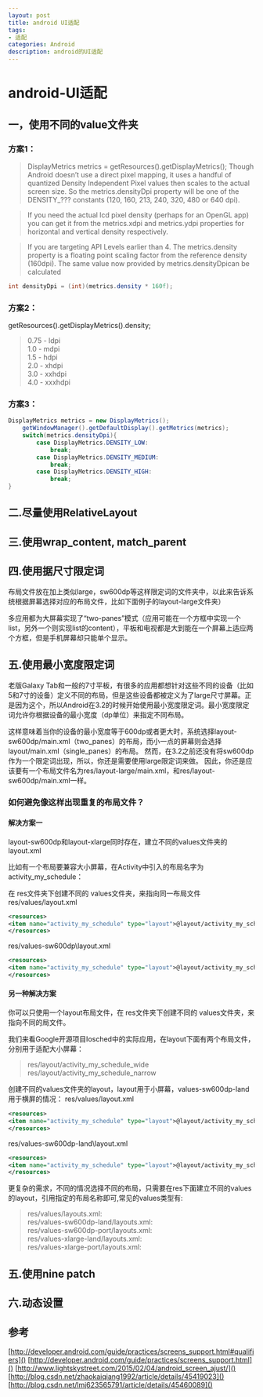 ```yaml
---
layout: post
title: android UI适配
tags:
- 适配
categories: Android
description: android的UI适配
---
```


# android-UI适配
## 一，使用不同的value文件夹
### 方案1：
> DisplayMetrics metrics = getResources().getDisplayMetrics(); 
Though Android doesn’t use a direct pixel mapping, it uses a handful of quantized Density Independent Pixel values then scales to the actual screen size. So the metrics.densityDpi property will be one of the DENSITY_??? constants (120, 160, 213, 240, 320, 480 or 640 dpi).

> If you need the actual lcd pixel density (perhaps for an OpenGL app) you can get it from the metrics.xdpi and metrics.ydpi properties for horizontal and vertical density respectively.

> If you are targeting API Levels earlier than 4. The metrics.density property is a floating point scaling factor from the reference density (160dpi). The same value now provided by metrics.densityDpican be calculated

~~~ java
int densityDpi = (int)(metrics.density * 160f);
~~~

### 方案2：
getResources().getDisplayMetrics().density; 
> 0.75 - ldpi    
1.0 - mdpi   
1.5 - hdpi   
2.0 - xhdpi   
3.0 - xxhdpi   
4.0 - xxxhdpi

### 方案3：

~~~ java
DisplayMetrics metrics = new DisplayMetrics(); 
	getWindowManager().getDefaultDisplay().getMetrics(metrics); 
	switch(metrics.densityDpi){ 
		case DisplayMetrics.DENSITY_LOW: 
			break; 
		case DisplayMetrics.DENSITY_MEDIUM: 
			break; 
		case DisplayMetrics.DENSITY_HIGH: 
			break; 
}
~~~

## 二.尽量使用RelativeLayout

## 三.使用wrap_content, match_parent

## 四.使用据尺寸限定词

布局文件放在加上类似large，sw600dp等这样限定词的文件夹中，以此来告诉系统根据屏幕选择对应的布局文件，比如下面例子的layout-large文件夹）

多应用都为大屏幕实现了“two-panes”模式（应用可能在一个方框中实现一个list，另外一个则实现list的content），平板和电视都是大到能在一个屏幕上适应两个方框，但是手机屏幕却只能单个显示。

## 五.使用最小宽度限定词

老版Galaxy Tab和一般的7寸平板，有很多的应用都想针对这些不同的设备（比如5和7寸的设备）定义不同的布局，但是这些设备都被定义为了large尺寸屏幕。正是因为这个，所以Android在3.2的时候开始使用最小宽度限定词。最小宽度限定词允许你根据设备的最小宽度（dp单位）来指定不同布局。

这样意味着当你的设备的最小宽度等于600dp或者更大时，系统选择layout-sw600dp/main.xml（two_panes）的布局，而小一点的屏幕则会选择layout/main.xml（single_panes）的布局。 然而，在3.2之前还没有将sw600dp作为一个限定词出现，所以，你还是需要使用large限定词来做。 因此，你还是应该要有一个布局文件名为res/layout-large/main.xml，和res/layout-sw600dp/main.xml一样。

### 如何避免像这样出现重复的布局文件？

#### 解决方案一 
layout-sw600dp和layout-xlarge同时存在，建立不同的values文件夹的layout.xml

比如有一个布局要兼容大小屏幕，在Activity中引入的布局名字为activity_my_schedule：

在 res文件夹下创建不同的 values文件夹，来指向同一布局文件
res/values/layout.xml

~~~ xml
<resources>
<item name="activity_my_schedule" type="layout">@layout/activity_my_schedule_wide</item>
</resources>
~~~

res/values-sw600dp\layout.xml

~~~ xml
<resources>
<item name="activity_my_schedule" type="layout">@layout/activity_my_schedule_wide</item>
</resources>
~~~

#### 另一种解决方案 
你可以只使用一个layout布局文件，在 res文件夹下创建不同的 values文件夹，来指向不同的局文件。

我们来看Google开源项目Iosched中的实际应用，在layout下面有两个布局文件，分别用于适配大小屏幕：
> res/layout/activity_my_schedule_wide   
res/layout/activity_my_schedule_narrow

创建不同的values文件夹的layout，layout用于小屏幕，values-sw600dp-land用于横屏的情况：
res/values/layout.xml

~~~ xml
<resources>
<item name="activity_my_schedule" type="layout">@layout/activity_my_schedule_narrow</item>
</resources>
~~~

res/values-sw600dp-land\layout.xml

~~~ xml
<resources>
<item name="activity_my_schedule" type="layout">@layout/activity_my_schedule_wide</item>
</resources>
~~~

更复杂的需求，不同的情况选择不同的布局，只需要在res下面建立不同的values的layout，引用指定的布局名称即可,常见的values类型有:

> res/values/layouts.xml:   
res/values-sw600dp-land/layouts.xml:   
res/values-sw600dp-port/layouts.xml:   
res/values-xlarge-land/layouts.xml:   
res/values-xlarge-port/layouts.xml:

## 五.使用nine patch

## 六.动态设置

## 参考
[http://developer.android.com/guide/practices/screens_support.html#qualifiers]()
[http://developer.android.com/guide/practices/screens_support.html]()
[http://www.lightskystreet.com/2015/02/04/android_screen_ajust/]()
[http://blog.csdn.net/zhaokaiqiang1992/article/details/45419023]()
[http://blog.csdn.net/lmj623565791/article/details/45460089]()